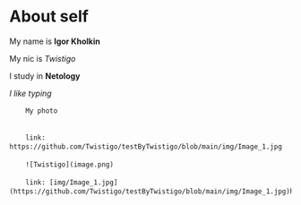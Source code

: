 # About self

My name is **Igor Kholkin**

My nic is _Twistigo_

I study in **Netology**

_I like typing_

        My photo


        link: https://github.com/Twistigo/testByTwistigo/blob/main/img/Image_1.jpg

        ![Twistigo](image.png)

        link: [img/Image_1.jpg](https://github.com/Twistigo/testByTwistigo/blob/main/img/Image_1.jpg)https://github.com/Twistigo/testByTwistigo/blob/main/img/Image_1.jpg
        

